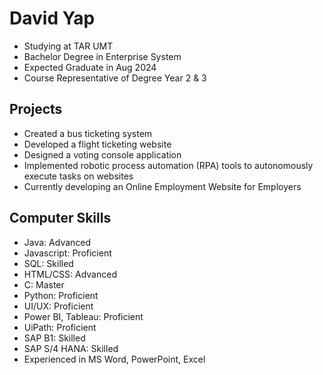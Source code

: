 <!DOCTYPE html>
<html>
<body>
    <div class="profile-container">
        <h1>David Yap</h1>
        <ul class="project">
            <li>Studying at TAR UMT</li>
            <li>Bachelor Degree in Enterprise System</li>
            <li>Expected Graduate in Aug 2024</li>
            <li>Course Representative of Degree Year 2 & 3</li>
        </ul>
        <h2>Projects</h2>
        <ul class="project">
            <li>Created a bus ticketing system</li>
            <li>Developed a flight ticketing website</li>
            <li>Designed a voting console application</li>
            <li>Implemented robotic process automation (RPA) tools to autonomously execute tasks on websites</li>
            <li>Currently developing an Online Employment Website for Employers</li>
        </ul>
       <div class="skills">
            <h2>Computer Skills</h2>
            <ul class="skills-list">
                <li class="skill-item">Java: Advanced</li>
                <li class="skill-item">Javascript: Proficient</li>
                <li class="skill-item">SQL: Skilled</li>
                <li class="skill-item">HTML/CSS: Advanced</li>
                <li class="skill-item">C: Master</li>
                <li class="skill-item">Python: Proficient</li>
                <li class="skill-item">UI/UX: Proficient</li>
                <li class="skill-item">Power BI, Tableau: Proficient</li>
                <li class="skill-item">UiPath: Proficient</li>
                <li class="skill-item">SAP B1: Skilled</li>
                <li class="skill-item">SAP S/4 HANA: Skilled</li>
                <li class="skill-item">Experienced in MS Word, PowerPoint, Excel</li>
            </ul>
        </div>
    </div>
</body>
</html>

